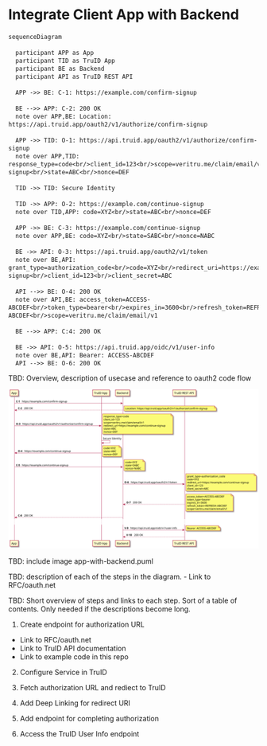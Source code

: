 # Integrate Client App with Backend

<!--
TODO: Build script that generates .png from .puml files
TODO: Add very simple example backend and app, that demonstrates each of the steps below
TODO: Add build script that generates HTML from the markup
TODO: Include generated REST API documentation when building
TODO: add publish script that publishes to truid.app or to github.com pages
-->

```mermaid
sequenceDiagram

  participant APP as App
  participant TID as TruID App
  participant BE as Backend
  participant API as TruID REST API

  APP ->> BE: C-1: https://example.com/confirm-signup

  BE -->> APP: C-2: 200 OK
  note over APP,BE: Location: https://api.truid.app/oauth2/v1/authorize/confirm-signup

  APP ->> TID: O-1: https://api.truid.app/oauth2/v1/authorize/confirm-signup
  note over APP,TID: response_type=code<br/>client_id=123<br/>scope=veritru.me/claim/email/v1<br/>redirect_uri=https://example.com/continue-signup<br/>state=ABC<br/>nonce=DEF

  TID ->> TID: Secure Identity

  TID ->> APP: O-2: https://example.com/continue-signup
  note over TID,APP: code=XYZ<br/>state=ABC<br/>nonce=DEF

  APP ->> BE: C-3: https://example.com/continue-signup
  note over APP,BE: code=XYZ<br/>state=SABC<br/>nonce=NABC

  BE ->> API: O-3: https://api.truid.app/oauth2/v1/token
  note over BE,API: grant_type=authorization_code<br/>code=XYZ<br/>redirect_uri=https://example.com/continue-signup<br/>client_id=123<br/>client_secret=ABC

  API -->> BE: O-4: 200 OK
  note over API,BE: access_token=ACCESS-ABCDEF<br/>token_type=bearer<br/>expires_in=3600<br/>refresh_token=REFRESH-ABCDEF<br/>scope=veritru.me/claim/email/v1

  BE -->> APP: C:4: 200 OK

  BE ->> API: O-5: https://api.truid.app/oidc/v1/user-info
  note over BE,API: Bearer: ACCESS-ABCDEF
  API -->> BE: O-6: 200 OK
```

TBD: Overview, description of usecase and reference to oauth2 code flow

![app-with-backend-flow](images/app-with-backend-flow.svg)

TBD: include image app-with-backend.puml

TBD: description of each of the steps in the diagram. - Link to RFC/oauth.net

TBD: Short overview of steps and links to each step. Sort of a table of contents. Only needed if the descriptions become long.

1. Create endpoint for authorization URL
- Link to RFC/oauth.net
- Link to TruID API documentation
- Link to example code in this repo

2. Configure Service in TruID

3. Fetch authorization URL and rediect to TruID

4. Add Deep Linking for redirect URI

5. Add endpoint for completing authorization

6. Access the TruID User Info endpoint
